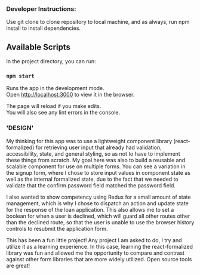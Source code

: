 ### Developer Instructions:

Use git clone to clone repository to local machine, and as always, run npm install to install dependencies.

## Available Scripts

In the project directory, you can run:

### `npm start`

Runs the app in the development mode.<br />
Open [http://localhost:3000](http://localhost:3000) to view it in the browser.

The page will reload if you make edits.<br />
You will also see any lint errors in the console.

### 'DESIGN'

My thinking for this app was to use a lightweight component library (react-formalized) for retrieving user input that already had validation, accessibility, state, and general styling, so as not to have to implement these things from scratch. My goal here was also to build a reusable and scalable component for use on multiple forms. You can see a variation in the signup form, where I chose to store input values in component state as well as the internal formalized state, due to the fact that we needed to validate that the confirm password field matched the password field.

I also wanted to show competency using Redux for a small amount of state management, which is why I chose to dispatch an action and update state for the response of the loan application. This also allows me to set a boolean for when a user is declined, which will guard all other routes other than the declined route, so that the user is unable to use the browser history controls to resubmit the application form.

This has been a fun little project! Any project I am asked to do, I try and utilize it as a learning experience. In this case, learning the react-formalized library was fun and allowed me the opportunity to compare and contrast against other form libraries that are more widely utilized. Open source tools are great!